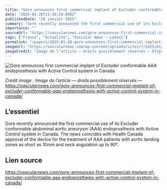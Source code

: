```yaml
---
title: "Gore announces first commercial implant of Excluder conformable AAA endoprosthesis with Active Control system in Canada"
date: "2025-01-28T11:39:29.000Z"
publishedDate: "28 janvier 2025"
summary: "Gore recently announced the first commercial use of its Excluder conformable abdominal aortic aneurysm (AAA) endoprosthesis with Active Control system in Canada. The news coincides with Health Canada approval of the device for the treatment of AAA patients with aortic landing zones as short as 10mm and neck angulation up to 90°."
importance: ""
sourceUrl: "https://vascularnews.com/gore-announces-first-commercial-implant-of-excluder-conformable-aaa-endoprosthesis-with-active-control-system-in-canada/"
tags: ["France", "Actualité", "Vascular News — Latest"]
permalink: "/papers/2025-01-28-gore-announces-first-commercial-implant-of-excluder-conformable-aaa-endoprosthesis-with-active-control-system-in-canada"
imageUrl: "https://vascularnews.com/wp-content/uploads/sites/7/2025/01/AY1081-EN1-EXCC-1047-FNL-OL-cg-web.png"
imageCredit: "Image de l’article — droits possiblement réservés — https://vascularnews.com/gore-announces-first-commercial-implant-of-excluder-conformable-aaa-endoprosthesis-with-active-control-system-in-canada/"
---
```


![Gore announces first commercial implant of Excluder conformable AAA endoprosthesis with Active Control system in Canada](https://vascularnews.com/wp-content/uploads/sites/7/2025/01/AY1081-EN1-EXCC-1047-FNL-OL-cg-web.png)

*Crédit image : Image de l’article — droits possiblement réservés — https://vascularnews.com/gore-announces-first-commercial-implant-of-excluder-conformable-aaa-endoprosthesis-with-active-control-system-in-canada/*

## L’essentiel

Gore recently announced the first commercial use of its Excluder conformable abdominal aortic aneurysm (AAA) endoprosthesis with Active Control system in Canada. The news coincides with Health Canada approval of the device for the treatment of AAA patients with aortic landing zones as short as 10mm and neck angulation up to 90°.

## Lien source

https://vascularnews.com/gore-announces-first-commercial-implant-of-excluder-conformable-aaa-endoprosthesis-with-active-control-system-in-canada/
